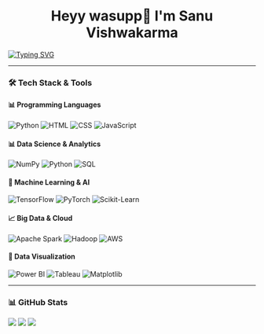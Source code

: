 
  <h1 align="center">Heyy wasupp👋 I'm Sanu Vishwakarma <width="30px"></h1>

[![Typing SVG](https://readme-typing-svg.herokuapp.com?font=Robot-Bold&size=30&color=330033&center=true&vCenter=true&width=900&height=110&lines=Data+Enthusiastic;ML+Enthusiastic;AI+Entusiastic;Data+Scientist+from+India)](https://git.io/typing-svg)

---

### 🛠️ **Tech Stack & Tools**
#### 📊 **Programming Languages**
![Python](https://img.shields.io/badge/Python-3776AB?style=for-the-badge&logo=python&logoColor=white)
![HTML](https://img.shields.io/badge/HTML-4479A1?style=for-the-badge&logo=html&logoColor=white)
![CSS](https://img.shields.io/badge/CSS-3776AB?style=for-the-badge&logo=css&logoColor=white)
![JavaScript](https://img.shields.io/badge/JavaScript-4479A1?style=for-the-badge&logo=javascript&logoColor=white)

#### 📊 **Data Science & Analytics**
![NumPy](https://img.shields.io/badge/NumPy-3776AB?style=for-the-badge&logo=numpy&logoColor=white)
![Python](https://img.shields.io/badge/Python-3776AB?style=for-the-badge&logo=python&logoColor=white)
![SQL](https://img.shields.io/badge/SQL-4479A1?style=for-the-badge&logo=postgresql&logoColor=white)

#### 🤖 **Machine Learning & AI**
![TensorFlow](https://img.shields.io/badge/TensorFlow-FF6F00?style=for-the-badge&logo=tensorflow&logoColor=white)
![PyTorch](https://img.shields.io/badge/PyTorch-EE4C2C?style=for-the-badge&logo=pytorch&logoColor=white)
![Scikit-Learn](https://img.shields.io/badge/Scikit%20Learn-F7931E?style=for-the-badge&logo=scikitlearn&logoColor=white)

#### 📈 **Big Data & Cloud**
![Apache Spark](https://img.shields.io/badge/Apache%20Spark-E25A1C?style=for-the-badge&logo=apachespark&logoColor=white)
![Hadoop](https://img.shields.io/badge/Hadoop-66CCFF?style=for-the-badge&logo=apachehadoop&logoColor=white)
![AWS](https://img.shields.io/badge/AWS-232F3E?style=for-the-badge&logo=amazonaws&logoColor=white)

#### 🎨 **Data Visualization**
![Power BI](https://img.shields.io/badge/Power%20BI-F2C811?style=for-the-badge&logo=powerbi&logoColor=white)
![Tableau](https://img.shields.io/badge/Tableau-E97627?style=for-the-badge&logo=tableau&logoColor=white)
![Matplotlib](https://img.shields.io/badge/Matplotlib-11557C?style=for-the-badge&logo=python&logoColor=white)

---


### 📊 **GitHub Stats**
![](https://github-readme-stats.vercel.app/api/top-langs/?username=SanuVishwakarma&theme=dark&hide_border=false&include_all_commits=true&count_private=true&layout=compact)
![](https://github-readme-stats.vercel.app/api?username=SanuVishwakarma&theme=dark&hide_border=false&include_all_commits=true&count_private=true)
![](https://github-readme-streak-stats.herokuapp.com/?user=SanuVishwakarma&theme=dark&hide_border=false)
